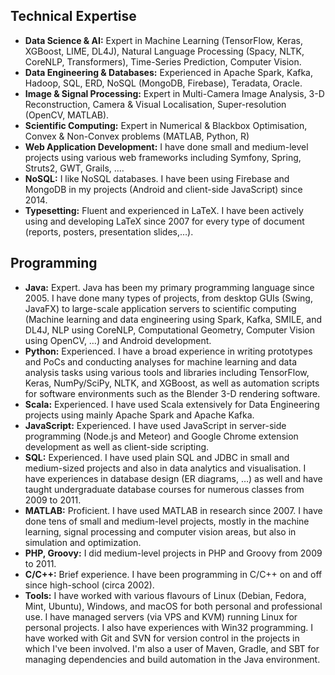 Technical Expertise
------------

- __Data Science & AI:__ Expert in Machine Learning (TensorFlow, Keras, XGBoost, LIME, DL4J), Natural Language Processing (Spacy, NLTK, CoreNLP, Transformers), Time-Series Prediction, Computer Vision.
- __Data Engineering & Databases:__ Experienced in Apache Spark, Kafka, Hadoop, SQL, ERD, NoSQL (MongoDB, Firebase), Teradata, Oracle.
- __Image & Signal Processing:__ Expert in Multi-Camera Image Analysis, 3-D Reconstruction, Camera & Visual Localisation, Super-resolution (OpenCV, MATLAB).
- __Scientific Computing:__ Expert in Numerical & Blackbox Optimisation, Convex & Non-Convex problems (MATLAB, Python, R)
- __Web Application Development:__ I have done small and medium-level projects using various web frameworks including Symfony, Spring, Struts2, GWT, Grails, ….
- __NoSQL:__ I like NoSQL databases. I have been using Firebase and MongoDB in my projects (Android and client-side JavaScript) since 2014.
- __Typesetting:__ Fluent and experienced in LaTeX. I have been actively using and developing LaTeX since 2007 for every type of document (reports, posters, presentation slides,…).

Programming
------------

- __Java:__ Expert. Java has been my primary programming language since 2005. I have done many types of projects, from desktop GUIs (Swing, JavaFX) to large-scale application servers to scientific computing (Machine learning and data engineering using Spark, Kafka, SMILE, and DL4J, NLP using CoreNLP, Computational Geometry, Computer Vision using OpenCV, …) and Android development.
- __Python:__ Experienced. I have a broad experience in writing prototypes and PoCs and conducting analyses for machine learning and data analysis tasks using various tools and libraries including TensorFlow, Keras, NumPy/SciPy, NLTK, and XGBoost, as well as automation scripts for software environments such as the Blender 3-D rendering software.
- __Scala:__ Experienced. I have used Scala extensively for Data Engineering projects using mainly Apache Spark and Apache Kafka.
- __JavaScript:__ Experienced. I have used JavaScript in server-side programming (Node.js and Meteor) and Google Chrome extension development as well as client-side scripting.
- __SQL:__ Experienced. I have used plain SQL and JDBC in small and medium-sized projects and also in data analytics and visualisation. I have experiences in database design (ER diagrams, …) as well and have taught undergraduate database courses for numerous classes from 2009 to 2011.
- __MATLAB:__ Proficient. I have used MATLAB in research since 2007. I have done tens of small and medium-level projects, mostly in the machine learning, signal processing and computer vision areas, but also in simulation and optimization.
- __PHP, Groovy:__ I did medium-level projects in PHP and Groovy from 2009 to 2011.
- __C/C++:__ Brief experience. I have been programming in C/C++ on and off since high-school (circa 2002).
- __Tools:__ I have worked with various flavours of Linux (Debian, Fedora, Mint, Ubuntu), Windows, and macOS for both personal and professional use. I  have managed servers (via VPS and KVM) running Linux for personal projects. I also have experiences with Win32 programming. I have worked with Git and SVN for version control in the projects in which I've been involved. I'm also a user of Maven, Gradle, and SBT for managing dependencies and build automation in the Java environment.
